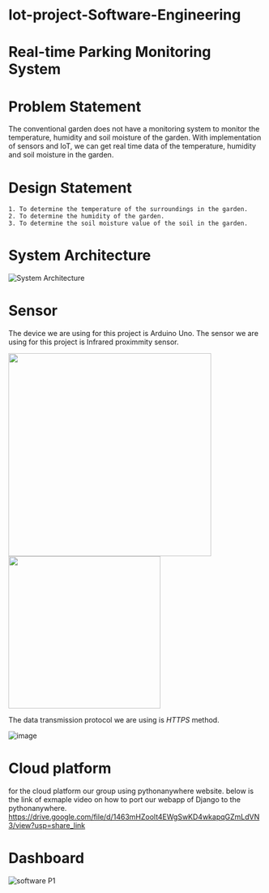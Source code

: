 # Iot-project-Software-Engineering
# Real-time Parking Monitoring System

# Problem Statement
The conventional garden does not have a monitoring system to monitor the temperature, humidity and soil moisture of the garden. With implementation of sensors and IoT, we can get real time data of the temperature, humidity and soil moisture in the garden. 

# Design Statement
	1. To determine the temperature of the surroundings in the garden.
	2. To determine the humidity of the garden.
	3. To determine the soil moisture value of the soil in the garden.


# System Architecture
![System Architecture](https://user-images.githubusercontent.com/117339094/204296850-0b191711-81d1-4c14-9980-3796b95f30fd.png)



# Sensor
The device we are using for this project is Arduino Uno. 
The sensor we are using for this project is Infrared proximmity sensor.

<img src= "https://user-images.githubusercontent.com/117339094/204980975-de7d794b-895d-4a20-8bef-a56847facfa1.jpg" width="400" /> <img src= "https://user-images.githubusercontent.com/116787176/204225630-ce5cb295-0ca2-4510-b205-b2f499ab8000.png" width="300" />


The data transmission protocol we are using is *HTTPS* method.



![image](https://user-images.githubusercontent.com/116787176/204154138-eab5658d-d5db-4289-80ce-cdceac6d8a99.png)

# Cloud platform
for the cloud platform our group using pythonanywhere website.
below is the link of exmaple video on how to port our webapp of Django to the pythonanywhere.
https://drive.google.com/file/d/1463mHZoolt4EWgSwKD4wkapqGZmLdVN3/view?usp=share_link

# Dashboard
![software P1](https://user-images.githubusercontent.com/117339094/204979123-7a427b71-1e67-467b-96fe-9f961497fcc3.png)



	












